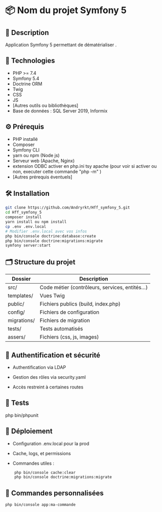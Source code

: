 # 📦 Nom du projet Symfony 5

## 📝 Description

Application Symfony 5 permettant de dématérialiser .

## 🚀 Technologies

- PHP >= 7.4
- Symfony 5.4
- Doctrine ORM
- Twig
- CSS
- JS
- [Autres outils ou bibliothèques]
- Base de données : SQL Server 2019, Informix

## ⚙️ Prérequis

- PHP installé
- Composer
- Symfony CLI
- yarn ou npm (Node js)
- Serveur web (Apache, Nginx)
- extension ODBC activer en php.ini tsy apache (pour voir si activer ou non, executer cette commande "php -m" )
- [Autres prérequis éventuels]

## 🛠️ Installation

```bash
git clone https://github.com/Andryrkt/Hff_symfony_5.git
cd Hff_symfony_5
composer install
yarn install ou npm install
cp .env .env.local
# Modifier .env.local avec vos infos
php bin/console doctrine:database:create
php bin/console doctrine:migrations:migrate
symfony server:start
```

## 🗂️ Structure du projet

| Dossier     | Description                                   |
| ----------- | --------------------------------------------- |
| src/        | Code métier (contrôleurs, services, entités…) |
| templates/  | Vues Twig                                     |
| public/     | Fichiers publics (build, index.php)           |
| config/     | Fichiers de configuration                     |
| migrations/ | Fichiers de migration                         |
| tests/      | Tests automatisés                             |
| assers/     | Fichiers (css, js, images)                    |

## 🔐 Authentification et sécurité

- Authentification via LDAP

- Gestion des rôles via security.yaml

- Accès restreint à certaines routes

## 🧪 Tests

php bin/phpunit

## 🚀 Déploiement

- Configuration .env.local pour la prod

- Cache, logs, et permissions

- Commandes utiles :

```Bash
    php bin/console cache:clear
    php bin/console doctrine:migrations:migrate
```

## 🧰 Commandes personnalisées

    php bin/console app:ma-commande
